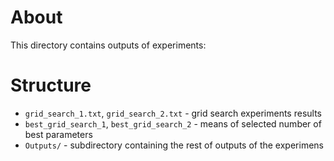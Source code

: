 # About
This directory contains outputs of experiments:

# Structure 
* `grid_search_1.txt`, `grid_search_2.txt` - grid search experiments results
* `best_grid_search_1`, `best_grid_search_2` - means of selected number of best parameters
* `Outputs/` - subdirectory containing the rest of outputs of the experimens